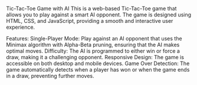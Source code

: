 Tic-Tac-Toe Game with AI
This is a web-based Tic-Tac-Toe game that allows you to play against a smart AI opponent. The game is designed using HTML, CSS, and JavaScript, providing a smooth and interactive user experience.

Features:
Single-Player Mode: Play against an AI opponent that uses the Minimax algorithm with Alpha-Beta pruning, ensuring that the AI makes optimal moves.
Difficulty: The AI is programmed to either win or force a draw, making it a challenging opponent.
Responsive Design: The game is accessible on both desktop and mobile devices.
Game Over Detection: The game automatically detects when a player has won or when the game ends in a draw, preventing further moves.
